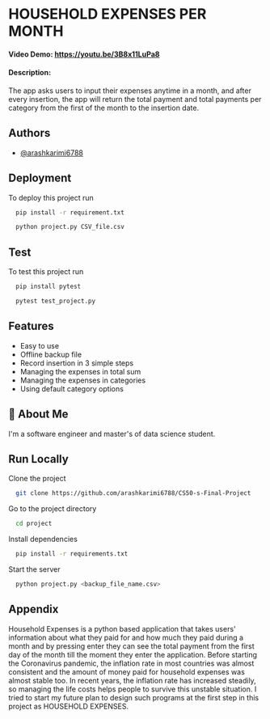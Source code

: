 
# HOUSEHOLD EXPENSES PER MONTH

#### Video Demo:  <https://youtu.be/3B8x11LuPa8>

#### Description:
The app asks users to input their expenses anytime in a month, and after every insertion, the app will return the total payment and total payments per category from the first of the month to the insertion date.
## Authors

- [@arashkarimi6788](https://github.com/arashkarimi6788)


## Deployment

To deploy this project run

```bash
  pip install -r requirement.txt
```

```bash
  python project.py CSV_file.csv
```

## Test

To test this project run

```bash
  pip install pytest
```

```bash
  pytest test_project.py
```
## Features

- Easy to use
- Offline backup file
- Record insertion in 3 simple steps
- Managing the expenses in total sum
- Managing the expenses in categories
- Using default category options


## 🚀 About Me
I'm a software engineer and master's of data science student.



## Run Locally

Clone the project

```bash
  git clone https://github.com/arashkarimi6788/CS50-s-Final-Project
```

Go to the project directory

```bash
  cd project
```

Install dependencies

```bash
  pip install -r requirements.txt
```

Start the server

```bash
  python project.py <backup_file_name.csv>
```


## Appendix

Household Expenses is a python based application that takes users' information about what they paid for and how much they paid during a month and by pressing enter they can see the total payment from the first day of the month till the moment they enter the application.
Before starting the Coronavirus pandemic, the inflation rate in most countries was almost consistent and the amount of money paid for household expenses was almost stable too.
In recent years, the inflation rate has increased steadily, so managing the life costs helps people to survive this unstable situation. I tried to start my future plan to design such programs at the first step in this project as HOUSEHOLD EXPENSES.


